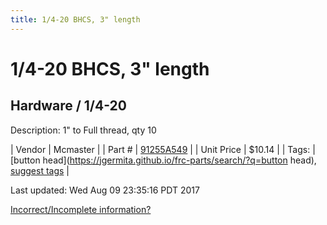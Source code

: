 ```yaml
---
title: 1/4-20 BHCS, 3" length
---
```


# 1/4-20 BHCS, 3" length
## Hardware / 1/4-20
Description: 	1" to Full thread, qty 10 

| Vendor | Mcmaster | 
| Part # | [91255A549](https://www.mcmaster.com/#91255A549) | 
| Unit Price | $10.14 | 
| Tags: | [button head](https://jgermita.github.io/frc-parts/search/?q=button head), [suggest tags](https://docs.google.com/forms/d/e/1FAIpQLSeWyY8v3RgOty-MyWmh9U0iivNYN_molChYyS-0U-o-kOAv_g/viewform) | 

Last updated: Wed Aug 09 23:35:16 PDT 2017

 [Incorrect/Incomplete information?](https://docs.google.com/forms/d/e/1FAIpQLSeWyY8v3RgOty-MyWmh9U0iivNYN_molChYyS-0U-o-kOAv_g/viewform)